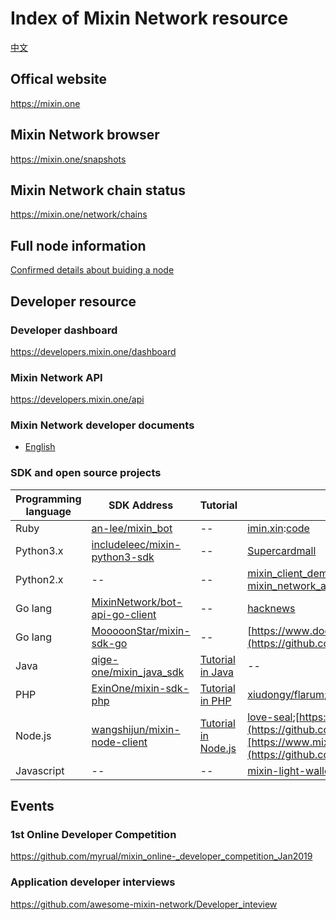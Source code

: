 # Index of Mixin Network resource
[中文](https://github.com/awesome-mixin-network/index_of_Mixin_Network_resource/blob/master/README_cn.md)

## Offical website
https://mixin.one

## Mixin Network browser
https://mixin.one/snapshots

## Mixin Network chain status
https://mixin.one/network/chains

## Full node information
[Confirmed details about buiding a node](https://gist.github.com/myrual/4304b98f3adf21fbcf8800838c2375ca)

## Developer resource
### Developer dashboard
https://developers.mixin.one/dashboard

### Mixin Network API
https://developers.mixin.one/api

### Mixin Network developer documents
* [English](https://mixin-network.gitbook.io/mixin-network/)


### SDK and open source projects

|Programming language |SDK Address| Tutorial|Example|
|--|--|--|--|
|Ruby|[an-lee/mixin_bot](https://github.com/an-lee/mixin_bot)|--|[imin.xin](https://imin.xin/):[code](https://github.com/an-lee/iminxin)|
|Python3.x|[includeleec/mixin-python3-sdk](https://github.com/includeleec/mixin-python3-sdk)|--|[Supercardmall](https://github.com/lijianld/superCardMall)|
|Python2.x|--|--|[mixin_client_demo](https://github.com/myrual/mixin_client_demo); [mixin_network_api_example](https://github.com/myrual/mixin_network_api_example);[opensource_cnb_atm](https://github.com/myrual/opensource_cnb_atm)|
|Go lang| [MixinNetwork/bot-api-go-client](https://github.com/MixinNetwork/bot-api-go-client)|--|[hacknews](https://github.com/crossle/hacker-news-mixin-bot)|
|Go lang  |[MooooonStar/mixin-sdk-go](https://github.com/MooooonStar/mixin-sdk-go)|--|[https://www.dodice.com](https://github.com/soooooooon/rock) |
|Java|[qige-one/mixin_java_sdk](http://github.com/qige-one/mixin_java_sdk)|[Tutorial in Java](https://github.com/wenewzhang/mixin_labs-java-bot)|--|
|PHP|[ExinOne/mixin-sdk-php](https://github.com/ExinOne/mixin-sdk-php)|[Tutorial in PHP](https://github.com/wenewzhang/mixin_labs-php-bot)|[xiudongy/flarum](https://github.com/xiudongy/flarum);[MixinKeys](https://github.com/if1242/MixinKeys)|
|Node.js|[wangshijun/mixin-node-client](http://github.com/wangshijun/mixin-node-client)|[Tutorial in  Node.js](https://github.com/wenewzhang/mixin_network-nodejs-bot2)|[love-seal](https://github.com/lyricat/love-seal);[https://diceos.com](https://github.com/diceos/diceos-p),[https://www.mixin.bet/](https://github.com/lotter1988/lottery)|
|Javascript|-- |--|[mixin-light-wallet](https://github.com/MixinLight/mixin-light-wallet);[mixwallet](https://github.com/over140/mixwallet)|
## Events
### 1st Online Developer Competition
https://github.com/myrual/mixin_online-_developer_competition_Jan2019

### Application developer interviews
https://github.com/awesome-mixin-network/Developer_inteview

